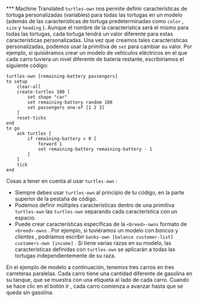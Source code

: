﻿*** Machine Translated
`turtles-own` nos permite definir características de tortuga personalizadas (variables) para todas las tortugas en un modelo (además de las características de tortuga predeterminadas como `color` , `size` y `heading` ). Aunque el nombre de la característica será el mismo para todas las tortugas, cada tortuga tendrá un valor diferente para estas características personalizadas. Una vez que creamos tales características personalizadas, podemos usar la primitiva de `set` para cambiar su valor. Por ejemplo, si quisiéramos crear un modelo de vehículos eléctricos en el que cada carro tuviera un nivel diferente de batería restante, escribiríamos el siguiente código:



```
turtles-own [remaining-battery passengers]
to setup
	clear-all
	create-turtles 100 [
		set shape "car"
		set remaining-battery random 100
		set passengers one-of [1 2 3]
	]
	reset-ticks
end
to go
	ask turtles [
		if remaining-battery > 0 [
			forward 1
			set remaining-battery remaining-battery - 1
		]
	]
	tick
end
```


Cosas a tener en cuenta al usar `turtles-own` :

- Siempre debes usar `turtles-own` al principio de tu código, en la parte superior de la pestaña de código.
- Podemos definir múltiples características dentro de una primitiva `turtles-own` las `turtles-own` separando cada característica con un espacio.
- Puede crear características específicas de la `<breed>-owns` formato de `<breed>-owns` . Por ejemplo, si tuviéramos un modelo con *bancos* y *clientes* , podríamos escribir `banks-own [balance customer-list] customers-own [income]` . Si tiene varias razas en su modelo, las características definidas con `turtles-own` se aplicarán a todas las tortugas independientemente de su raza.


En el ejemplo de modelo a continuación, tenemos tres carros en tres carreteras paralelas. Cada carro tiene una cantidad diferente de gasolina en su tanque, que se muestra con una etiqueta al lado de cada carro. Cuando se hace clic en el botón *Ir* , cada carro comienza a avanzar hasta que se queda sin gasolina.